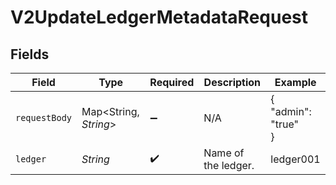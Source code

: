 # V2UpdateLedgerMetadataRequest


## Fields

| Field                 | Type                  | Required              | Description           | Example               |
| --------------------- | --------------------- | --------------------- | --------------------- | --------------------- |
| `requestBody`         | Map<String, *String*> | :heavy_minus_sign:    | N/A                   | {<br/>"admin": "true"<br/>} |
| `ledger`              | *String*              | :heavy_check_mark:    | Name of the ledger.   | ledger001             |